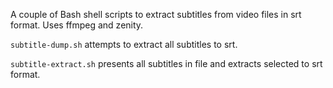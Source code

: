A couple of Bash shell scripts to extract subtitles from video files in srt format.
Uses ffmpeg and zenity.

`subtitle-dump.sh` attempts to extract all subtitles to srt.

`subtitle-extract.sh` presents all subtitles in file and extracts selected to srt format.
